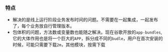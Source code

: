 ### 特点

* 解决的是线上运行阶段业务发布时间的问题。不需要在一起集成，一起发布了，每个业务放自行管理版本。
* 包体积的问题，方法数或变量数也能随之解决。现在谷歌开放的`app-bundles`,它的大体作用也是将一个巨大的`APP`，拆分成不同的`budle`，用户在首次安装的时候，可能只需要下载`2m`，其他模块，按需下载

